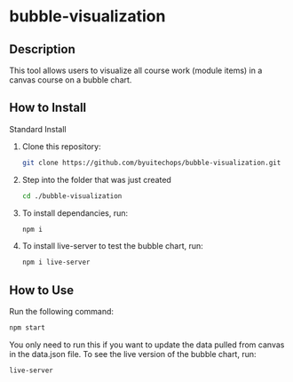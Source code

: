 # bubble-visualization

## Description 
This tool allows users to visualize all course work (module items) in a canvas course on a bubble chart.

## How to Install

Standard Install

1. Clone this repository:
    ```bash
    git clone https://github.com/byuitechops/bubble-visualization.git
    ```
1. Step into the folder that was just created 
    ```bash
    cd ./bubble-visualization
    ```
1. To install dependancies, run:
    ```bash
    npm i
    ```
1. To install live-server to test the bubble chart, run:
    ```bash
    npm i live-server
    ```

## How to Use
Run the following command:
```bash
npm start
```
You only need to run this if you want to update the data pulled from canvas in the data.json file.
To see the live version of the bubble chart, run:
```bash
live-server
```